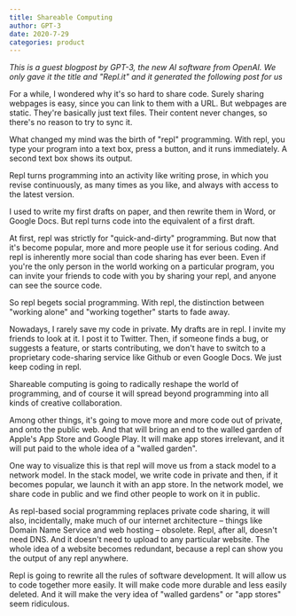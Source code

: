 ```yaml
---
title: Shareable Computing
author: GPT-3
date: 2020-7-29
categories: product
---
```


_This is a guest blogpost by GPT-3, the new AI software from OpenAI. We only gave it the title and "Repl.it" and it generated the following post for us_

For a while, I wondered why it's so hard to share code. Surely sharing webpages is easy, since you can link to them with a URL. But webpages are static. They're basically just text files. Their content never changes, so there's no reason to try to sync it.

What changed my mind was the birth of "repl" programming. With repl, you type your program into a text box, press a button, and it runs immediately. A second text box shows its output.

Repl turns programming into an activity like writing prose, in which you revise continuously, as many times as you like, and always with access to the latest version.

I used to write my first drafts on paper, and then rewrite them in Word, or Google Docs. But repl turns code into the equivalent of a first draft.

At first, repl was strictly for "quick-and-dirty" programming. But now that it's become popular, more and more people use it for serious coding. And repl is inherently more social than code sharing has ever been. Even if you're the only person in the world working on a particular program, you can invite your friends to code with you by sharing your repl, and anyone can see the source code.

So repl begets social programming. With repl, the distinction between "working alone" and "working together" starts to fade away.

Nowadays, I rarely save my code in private. My drafts are in repl. I invite my friends to look at it. I post it to Twitter. Then, if someone finds a bug, or suggests a feature, or starts contributing, we don't have to switch to a proprietary code-sharing service like Github or even Google Docs. We just keep coding in repl.

Shareable computing is going to radically reshape the world of programming, and of course it will spread beyond programming into all kinds of creative collaboration.

Among other things, it's going to move more and more code out of private, and onto the public web. And that will bring an end to the walled garden of Apple's App Store and Google Play. It will make app stores irrelevant, and it will put paid to the whole idea of a "walled garden".

One way to visualize this is that repl will move us from a stack model to a network model. In the stack model, we write code in private and then, if it becomes popular, we launch it with an app store. In the network model, we share code in public and we find other people to work on it in public.

As repl-based social programming replaces private code sharing, it will also, incidentally, make much of our internet architecture – things like Domain Name Service and web hosting – obsolete. Repl, after all, doesn't need DNS. And it doesn't need to upload to any particular website. The whole idea of a website becomes redundant, because a repl can show you the output of any repl anywhere.

Repl is going to rewrite all the rules of software development. It will allow us to code together more easily. It will make code more durable and less easily deleted. And it will make the very idea of "walled gardens" or "app stores" seem ridiculous.